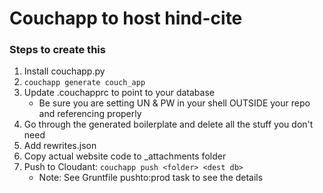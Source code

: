 # Couchapp to host hind-cite

### Steps to create this
1. Install couchapp.py
1. `couchapp generate couch_app`
1. Update .couchapprc to point to your database
    * Be sure you are setting UN & PW in your shell OUTSIDE your repo and referencing properly
1. Go through the generated boilerplate and delete all the stuff you don't need
1. Add rewrites.json
1. Copy actual website code to _attachments folder
1. Push to Cloudant: `couchapp push <folder> <dest db>`
    * Note: See Gruntfile pushto:prod task to see the details

